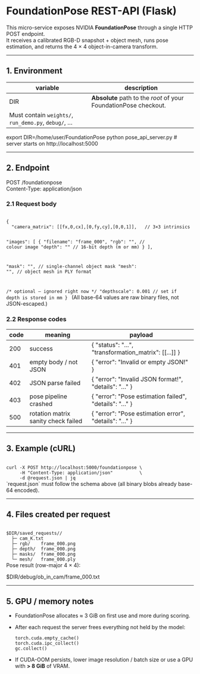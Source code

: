 # FoundationPose REST-API (Flask)

This micro-service exposes NVIDIA **FoundationPose** through a single HTTP POST
endpoint.  
It receives a calibrated RGB-D snapshot + object mesh, runs pose estimation,
and returns the 4 × 4 object-in-camera transform.

-------------------------------------------------------------------------------

## 1. Environment

| variable | description |
|----------|-------------|
| DIR      | **Absolute** path to the *root* of your FoundationPose checkout.  
             Must contain `weights/`, `run_demo.py`, `debug/`, … |

export DIR=/home/user/FoundationPose
python pose_api_server.py     # server starts on http://localhost:5000

-------------------------------------------------------------------------------

## 2. Endpoint

POST /foundationpose  
Content-Type: application/json

### 2.1 Request body
<code>
{
  "camera_matrix": [[fx,0,cx],[0,fy,cy],[0,0,1]],   // 3×3 intrinsics

  "images": [
    {
      "filename": "frame_000",
      "rgb":   "<base-64 PNG>",   // colour image
      "depth": "<base-64 PNG>"    // 16-bit depth (m or mm)
    }
  ],

  "mask": "<base-64 PNG>",        // single-channel object mask
  "mesh": "<base-64 PLY>",        // object mesh in PLY format

  /* optional — ignored right now */
  "depthscale": 0.001             // set if depth is stored in mm
}
</code>
(All base-64 values are raw binary files, not JSON-escaped.)

### 2.2 Response codes

code | meaning                               | payload
-----|---------------------------------------|---------------------------------------------------------
200  | success                               | { "status": "...", "transformation_matrix": [[...]] }
401  | empty body / not JSON                 | { "error": "Invalid or empty JSON!" }
402  | JSON parse failed                     | { "error": "Invalid JSON format!", "details": "…" }
403  | pose pipeline crashed                 | { "error": "Pose estimation failed", "details": "…" }
500  | rotation matrix sanity check failed   | { "error": "Pose estimation error", "details": "…" }

-------------------------------------------------------------------------------

## 3. Example (cURL)
<code>
curl -X POST http://localhost:5000/foundationpose \
     -H "Content-Type: application/json"          \
     -d @request.json | jq
</code>
`request.json` must follow the schema above  
(all binary blobs already base-64 encoded).

-------------------------------------------------------------------------------

## 4. Files created per request
<code>
$DIR/saved_requests/<uuid>/
  ├─ cam_K.txt
  ├─ rgb/    frame_000.png
  ├─ depth/  frame_000.png
  ├─ masks/  frame_000.png
  └─ mesh/   frame_000.ply
</code>
Pose result (row-major 4 × 4):

$DIR/debug/ob_in_cam/frame_000.txt

-------------------------------------------------------------------------------

## 5. GPU / memory notes

* FoundationPose allocates ≈ 3 GiB on first use and more during scoring.
* After each request the server frees everything not held by the model:

      torch.cuda.empty_cache()
      torch.cuda.ipc_collect()
      gc.collect()

* If CUDA-OOM persists, lower image resolution / batch size or use a GPU with
  **> 8 GiB** of VRAM.
